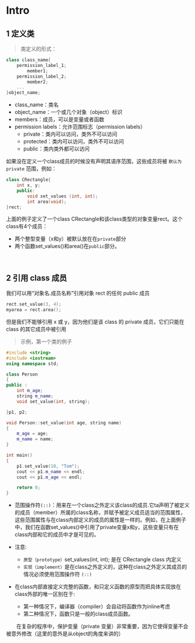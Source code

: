 
&emsp;

# Intro
## 1 定义类
>类定义的形式：
```c++
class class_name{
    permission_label_1;
        member1;
    permission_label_2;
        member2;
    ...        
}object_name;
```
- class_name：类名
- object_name：一个或几个对象（object）标识
- members：成员，可以是变量或者函数
- permission labels：允许范围标志（permission labels）
    - private：类内可以访问，类外不可以访问
    - protected：类内可以访问，类外不可以访问
    - public：类内类外都可以访问

如果没在定义一个class成员的时候没有声明其语序范围，这些成员将被 `默认为 private` 范围，例如：

```c++
class CRectangle{
    int x, y;
    public:
        void set_values (int, int);
        int area(void);
}rect;
```
上面的例子定义了一个class CRectangle和该class类型的对象变量rect。这个class有4个成员：
- 两个整型变量（x和y）被默认放在在`private`部分
- 两个函数set_values()和area()在`public`部分。

&emsp;
## 2 引用 class 成员
我们可以用“对象名.成员名称”引用对象 rect 的任何 public 成员
```c++
rect.set_value(3, 4);
myarea = rect.area();
```
但是我们不能够引用 x 或 y，因为他们是该 class 的 private 成员，它们只能在 class 的其它成员中被引用

>示例，第一个类的例子
```c++
#include <string>
#include <iostream>
using namespace std;

class Person
{
public :
    int m_age;
    string m_name;
    void set_value(int, string);

}p1, p2;

void Person::set_value(int age, string name)
{
    m_age = age;
    m_name = name;
}

int main()
{
    p1.set_value(10, "Tom");
    cout << p1.m_name << endl;
    cout << p1.m_age << endl;

    return 0;
}
```

- 范围操作符`(::)`：用来在一个class之外定义该class的成员.它ta声明了被定义的成员（member）所属的class名称，并赋予被定义成员适当的范围属性，这些范围属性与在class内部定义的成员的属性是一样的。例如，在上面例子中，我们在函数set_values()中引用了private变量x和y，这些变量只有在class内部和它的成员中才是可见的。

- 注意:
    - `原型（prototype）`set_values(int, int); 是在 CRectangle class 内定义
    - `实现（implement）`是在class之外定义的，这种在class之外定义其成员的情况必须使用范围操作符 `(::)`



- 在class内部直接定义完整的函数，和只定义函数的原型而把具体实现放在class外部的唯一区别在于:
    - 第一种情况下，编译器（compiler）会自动将函数作为inline考虑
    - 第二种情况下，函数只是一般的class成员函数。

&emsp;&emsp;在复杂的程序中，保护变量（private 变量）非常重要，因为它使得变量不会被意外修改（这里的意外是从object的角度来讲的）

